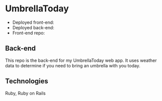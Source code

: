 # UmbrellaToday
- Deployed front-end:
- Deployed back-end:
- Front-end repo:

## Back-end
This repo is the back-end for my UmbrellaToday web app.
It uses weather data to determine if you need to bring an umbrella with you today.

## Technologies
Ruby, Ruby on Rails

